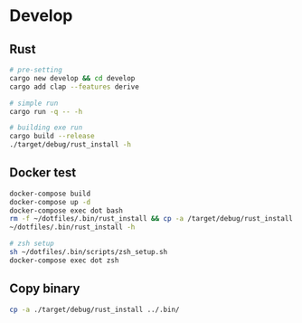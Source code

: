 # Develop

## Rust

```bash
# pre-setting
cargo new develop && cd develop
cargo add clap --features derive

# simple run
cargo run -q -- -h

# building exe run
cargo build --release
./target/debug/rust_install -h
```

## Docker test

```bash
docker-compose build
docker-compose up -d
docker-compose exec dot bash
rm -f ~/dotfiles/.bin/rust_install && cp -a /target/debug/rust_install ~/dotfiles/.bin/
~/dotfiles/.bin/rust_install -h

# zsh setup
sh ~/dotfiles/.bin/scripts/zsh_setup.sh
docker-compose exec dot zsh
```

## Copy binary

```bash
cp -a ./target/debug/rust_install ../.bin/
```
